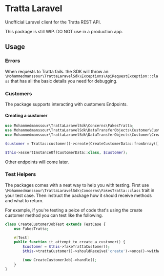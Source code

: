 # Tratta Laravel

Unofficial Laravel client for the Tratta REST API.

This package is still WIP. DO NOT use in a production app.

## Usage

### Errors

When requests to Tratta fails. the SDK will throw an `\Mohammedmanssour\TrattaLaravelSdk\Exceptions\ApiRequestException::class` that has all the basic details you need for debugging.

### Customers

The package supports interacting with customers Endpoints.

#### Creating a customer

```php
use Mohammedmanssour\TrattaLaravelSdk\Concerns\FakesTratta;
use Mohammedmanssour\TrattaLaravelSdk\DataTransferObjects\Customer\CustomerData;
use Mohammedmanssour\TrattaLaravelSdk\DataTransferObjects\Customer\CreateCustomerData;

$customer = Tratta::customer()->create(CreateCustomerData::fromArray([]));

$this->assertInstanceOf(CustomerData::class, $customer);
```

Other endpoints will come later.

### Test Helpers

The packages comes with a neat way to help you with testing. First use `\Mohammedmanssour\TrattaLaravelSdk\Concerns\FakesTratta::class` trait in your test case.
Then instruct the package how it should receive methods and what to return.

For example, if you're testing a peice of code that's using the create customer method you can test like the following.

```php
class CreateCustomerJobTest extends TestCase {
    use FakesTratta;

    #[Test]
    public function it_attempt_to_create_a_customer() {
        $customer = $this->fakeTrattaCustomer();
        $this->trattaCustomer()->shouldReceive('create')->once()->withArgs(fn ($data) => true)->andReturn($customer);

        (new CreateCustomerJob)->handle();
    }
}
```

